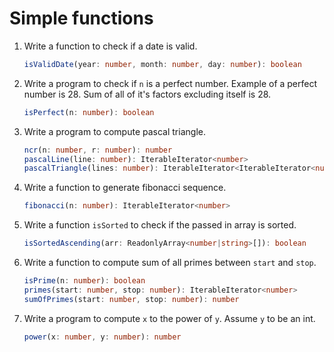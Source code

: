 # Simple functions

1. Write a function to check if a date is valid.

   ```typescript
   isValidDate(year: number, month: number, day: number): boolean
   ```

2. Write a program to check if `n` is a perfect number. Example of a perfect
   number is 28. Sum of all of it's factors excluding itself is 28.

   ```typescript
   isPerfect(n: number): boolean
   ```

3. Write a program to compute pascal triangle.

   ```typescript
   ncr(n: number, r: number): number
   pascalLine(line: number): IterableIterator<number>
   pascalTriangle(lines: number): IterableIterator<IterableIterator<number>>
   ```

4. Write a function to generate fibonacci sequence.

   ```typescript
   fibonacci(n: number): IterableIterator<number>
   ```

5. Write a function `isSorted` to check if the passed in array is sorted.

   ```typescript
   isSortedAscending(arr: ReadonlyArray<number|string>[]): boolean
   ```

6. Write a function to compute sum of all primes between `start` and `stop`.

   ```typescript
   isPrime(n: number): boolean
   primes(start: number, stop: number): IterableIterator<number>
   sumOfPrimes(start: number, stop: number): number
   ```

7. Write a program to compute `x` to the power of `y`. Assume `y` to be an int.

   ```typescript
   power(x: number, y: number): number
   ```
